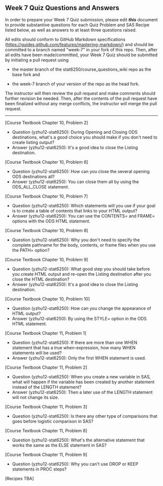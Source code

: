 ## Week 7 Quiz Questions and Answers

In order to prepare your Week 7 Quiz submission, please edit ***this*** document to provide substantive questions for each Quiz Problem and SAS Recipe listed below, as well as answers to at least three questions raised.

All edits should conform to GitHub Markdown specifications (https://guides.github.com/features/mastering-markdown/) and should be committed to a branch named "week-7" in your fork of this repo. Then, after all edits have been made/committed, your Week 7 Quiz should be submitted by initiating a pull request using

- the master branch of the stat6250/course_questions_wiki repo as the base fork and

- the week-7 branch of your version of the repo as the head fork.

The instructor will then review the pull request and make comments should further revision be needed. Then, after the contents of the pull request have been finalized without any merge conflicts, the instructor will merge the pull request.

********************************************************************************



[Course Textbook Chapter 10, Problem 2]

- Question (yzhu12-stat6250): During Opening and Closing ODS destinations, what's a good choice you should make if you don't need to create listing output?
- Answer (yzhu12-stat6250): It's a good idea to close the Listing destination.

[Course Textbook Chapter 10, Problem 6]

- Question (yzhu12-stat6250): How can you close the several opening ODS destinations all?
- Answer (yzhu12-stat6250): You can close them all by using the ODS_ALL_CLOSE statement.

[Course Textbook Chapter 10, Problem 7]

- Question (yzhu12-stat6250): Which statements will you use if your goal is to create a table of contents that links to your HTML output?
- Answer (yzhu12-stat6250): You can use the CONTENTS= and FRAME= options with the ODS HTML statement.

[Course Textbook Chapter 10, Problem 8]

- Question (yzhu12-stat6250): Why you don't need to specify the complete pathname for the body, contents, or frame files when you use the PATH= option?

[Course Textbook Chapter 10, Problem 9]

- Question (yzhu12-stat6250): What good step you should take before you create HTML output and re-open the Listing destination after you close the HTML destination?
- Answer (yzhu12-stat6250): It's a good idea to close the Listing destination.

[Course Textbook Chapter 10, Problem 10]

- Question (yzhu12-stat6250): How can you change the appearance of HTML output?
- Answer (yzhu12-stat6250): By using the STYLE= option in the ODS HTML statement. 

[Course Textbook Chapter 11, Problem 1]

- Question (yzhu12-stat6250): If there are more than one WHEN statement that has a true when-expression, how many WHEN statements will be used?
- Answer (yzhu12-stat6250): Only the first WHEN statement is used.

[Course Textbook Chapter 11, Problem 2]

- Question (yzhu12-stat6250): When you create a new variable in SAS, what will happen if the variable has been created by another statement instead of the LENGTH statement?
- Answer (yzhu12-stat6250): Then a later use of the LENGTH statement will not change its size.

[Course Textbook Chapter 11, Problem 3]

- Question (yzhu12-stat6250): Is there any other type of comparisons that goes before logistic comparison in SAS?

[Course Textbook Chapter 11, Problem 8]

- Question (yzhu12-stat6250): What's the alternative statement that works the same as the ELSE statement in SAS?

[Course Textbook Chapter 11, Problem 9]

- Question (yzhu12-stat6250): Why you can't use DROP or KEEP statements in PROC steps?

[Recipes TBA]
